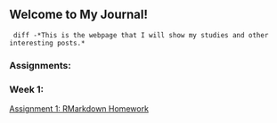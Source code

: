 ## Welcome to My Journal!

``` diff -*This is the webpage that I will show my studies and other interesting posts.*```

### Assignments:

### Week 1:

[Assignment 1: RMarkdown Homework](Assignment_1.html)

